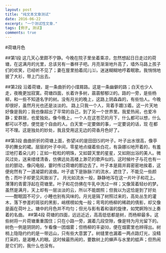 ```yaml
---
layout: post
title: "纯文本文章测试"
date: 2016-06-22
excerpt: "一个测试性文章."
tags: [例子, 测试]
comments: true
---
```


#荷塘月色

##第1段
这几天心里颇不宁静。今晚在院子里坐着乘凉，忽然想起日日走过的荷塘，在这满月的光里，总该另有一番样子吧。月亮渐渐地升高了，墙外马路上孩子们的欢笑，已经听不见了；妻在屋里拍着闰儿⑴，迷迷糊糊地哼着眠歌。我悄悄地披了大衫，带上门出去。

##第2段
沿着荷塘，是一条曲折的小煤屑路。这是一条幽僻的路；白天也少人走，夜晚更加寂寞。荷塘四面，长着许多树，蓊蓊郁郁⑵的。路的一旁，是些杨柳，和一些不知道名字的树。没有月光的晚上，这路上阴森森的，有些怕人。今晚却很好，虽然月光也还是淡淡的。
路上只我一个人，背着手踱⑶着。这一片天地好像是我的；我也像超出了平常的自己，到了另一个世界里。我爱热闹，也爱冷静；爱群居，也爱独处。像今晚上，一个人在这苍茫的月下，什么都可以想，什么都可以不想，便觉是个自由的人。白天里一定要做的事，一定要说的话，现 在都可不理。这是独处的妙处，我且受用这无边的荷香月色好了。

##第3段
曲曲折折的荷塘上面，弥望⑷的是田田⑸的叶子。叶子出水很高，像亭亭的舞女的裙。层层的叶子中间，零星地点缀着些白花，有袅娜⑹地开着的，有羞涩地打着朵儿的；正如一粒粒的明珠，又如碧天里的星星，又如刚出浴的美人。微风过处，送来缕缕清香，仿佛远处高楼上渺茫的歌声似的。这时候叶子与花也有一丝的颤动，像闪电般，霎时传过荷塘的那边去了。叶子本是肩并肩密密地挨着，这便宛然有了一道凝碧的波痕。叶子底下是脉脉⑺的流水，遮住了，不能见一些颜色；而叶子却更见风致⑻了。
月光如流水一般，静静地泻在这一片叶子和花上。薄薄的青雾浮起在荷塘里。叶子和花仿佛在牛乳中洗过一样；又像笼着轻纱的梦。虽然是满月，天上却有一层淡淡的云，所以不能朗照；但我以为这恰是到了好处——酣眠固不可少，小睡也别有风味的。月光是隔了树照过来的，高处丛生的灌木，落下参差的斑驳的黑影，峭楞楞如鬼一般；弯弯的杨柳的稀疏的倩影，却又像是画在荷叶上。塘中的月色并不均匀；但光与影有着和谐的旋律，如梵婀玲⑼上奏着的名曲。
##第4段
荷塘的四面，远远近近，高高低低都是树，而杨柳最多。这些树将一片荷塘重重围住；只在小路一旁，漏着几段空隙，像是特为月光留下的。树色一例是阴阴的，乍看像一团烟雾；但杨柳的丰姿⑽，便在烟雾里也辨得出。树梢上隐隐约约的是一带远山，只有些大意罢了。树缝里也漏着一两点路灯光，没精打采的，是渴睡人的眼。这时候最热闹的，要数树上的蝉声与水里的蛙声；但热闹是它们的，我什么也没有。


